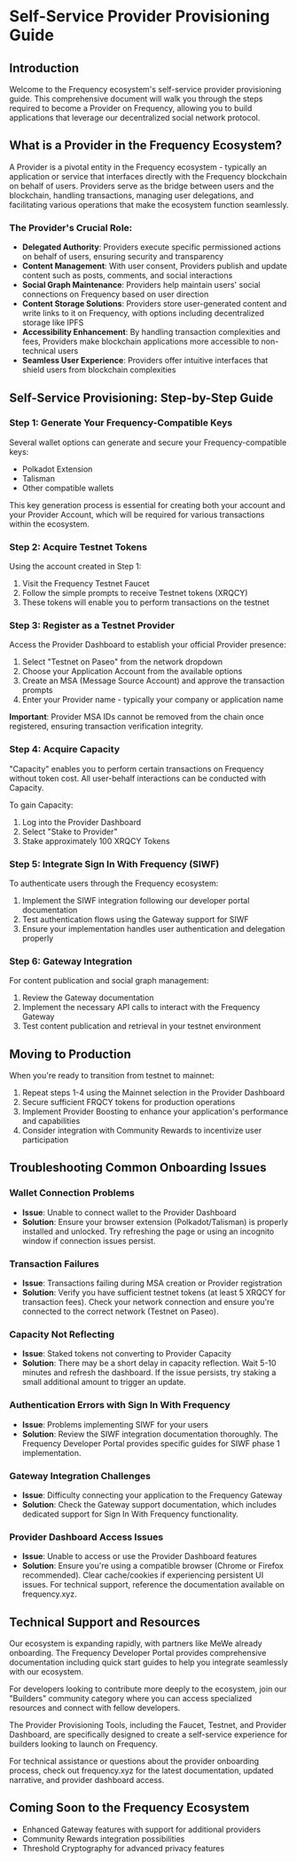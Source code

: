 Self-Service Provider Provisioning Guide
========================================

Introduction
------------

Welcome to the Frequency ecosystem's self-service provider provisioning guide. This comprehensive document will walk you through the steps required to become a Provider on Frequency, allowing you to build applications that leverage our decentralized social network protocol.

What is a Provider in the Frequency Ecosystem?
----------------------------------------------

A Provider is a pivotal entity in the Frequency ecosystem - typically an application or service that interfaces directly with the Frequency blockchain on behalf of users. Providers serve as the bridge between users and the blockchain, handling transactions, managing user delegations, and facilitating various operations that make the ecosystem function seamlessly.

### The Provider's Crucial Role:

-   **Delegated Authority**: Providers execute specific permissioned actions on behalf of users, ensuring security and transparency
-   **Content Management**: With user consent, Providers publish and update content such as posts, comments, and social interactions
-   **Social Graph Maintenance**: Providers help maintain users' social connections on Frequency based on user direction
-   **Content Storage Solutions**: Providers store user-generated content and write links to it on Frequency, with options including decentralized storage like IPFS
-   **Accessibility Enhancement**: By handling transaction complexities and fees, Providers make blockchain applications more accessible to non-technical users
-   **Seamless User Experience**: Providers offer intuitive interfaces that shield users from blockchain complexities

Self-Service Provisioning: Step-by-Step Guide
---------------------------------------------

### Step 1: Generate Your Frequency-Compatible Keys

Several wallet options can generate and secure your Frequency-compatible keys:

-   Polkadot Extension
-   Talisman
-   Other compatible wallets

This key generation process is essential for creating both your account and your Provider Account, which will be required for various transactions within the ecosystem.

### Step 2: Acquire Testnet Tokens

Using the account created in Step 1:

1.  Visit the Frequency Testnet Faucet
2.  Follow the simple prompts to receive Testnet tokens (XRQCY)
3.  These tokens will enable you to perform transactions on the testnet

### Step 3: Register as a Testnet Provider

Access the Provider Dashboard to establish your official Provider presence:

1.  Select "Testnet on Paseo" from the network dropdown
2.  Choose your Application Account from the available options
3.  Create an MSA (Message Source Account) and approve the transaction prompts
4.  Enter your Provider name - typically your company or application name

**Important**: Provider MSA IDs cannot be removed from the chain once registered, ensuring transaction verification integrity.

### Step 4: Acquire Capacity

"Capacity" enables you to perform certain transactions on Frequency without token cost. All user-behalf interactions can be conducted with Capacity.

To gain Capacity:

1.  Log into the Provider Dashboard
2.  Select "Stake to Provider"
3.  Stake approximately 100 XRQCY Tokens

### Step 5: Integrate Sign In With Frequency (SIWF)

To authenticate users through the Frequency ecosystem:

1.  Implement the SIWF integration following our developer portal documentation
2.  Test authentication flows using the Gateway support for SIWF
3.  Ensure your implementation handles user authentication and delegation properly

### Step 6: Gateway Integration

For content publication and social graph management:

1.  Review the Gateway documentation
2.  Implement the necessary API calls to interact with the Frequency Gateway
3.  Test content publication and retrieval in your testnet environment

Moving to Production
--------------------

When you're ready to transition from testnet to mainnet:

1.  Repeat steps 1-4 using the Mainnet selection in the Provider Dashboard
2.  Secure sufficient FRQCY tokens for production operations
3.  Implement Provider Boosting to enhance your application's performance and capabilities
4.  Consider integration with Community Rewards to incentivize user participation

Troubleshooting Common Onboarding Issues
----------------------------------------

### Wallet Connection Problems

-   **Issue**: Unable to connect wallet to the Provider Dashboard
-   **Solution**: Ensure your browser extension (Polkadot/Talisman) is properly installed and unlocked. Try refreshing the page or using an incognito window if connection issues persist.

### Transaction Failures

-   **Issue**: Transactions failing during MSA creation or Provider registration
-   **Solution**: Verify you have sufficient testnet tokens (at least 5 XRQCY for transaction fees). Check your network connection and ensure you're connected to the correct network (Testnet on Paseo).

### Capacity Not Reflecting

-   **Issue**: Staked tokens not converting to Provider Capacity
-   **Solution**: There may be a short delay in capacity reflection. Wait 5-10 minutes and refresh the dashboard. If the issue persists, try staking a small additional amount to trigger an update.

### Authentication Errors with Sign In With Frequency

-   **Issue**: Problems implementing SIWF for your users
-   **Solution**: Review the SIWF integration documentation thoroughly. The Frequency Developer Portal provides specific guides for SIWF phase 1 implementation.

### Gateway Integration Challenges

-   **Issue**: Difficulty connecting your application to the Frequency Gateway
-   **Solution**: Check the Gateway support documentation, which includes dedicated support for Sign In With Frequency functionality.

### Provider Dashboard Access Issues

-   **Issue**: Unable to access or use the Provider Dashboard features
-   **Solution**: Ensure you're using a compatible browser (Chrome or Firefox recommended). Clear cache/cookies if experiencing persistent UI issues. For technical support, reference the documentation available on frequency.xyz.

Technical Support and Resources
-------------------------------

Our ecosystem is expanding rapidly, with partners like MeWe already onboarding. The Frequency Developer Portal provides comprehensive documentation including quick start guides to help you integrate seamlessly with our ecosystem.

For developers looking to contribute more deeply to the ecosystem, join our "Builders" community category where you can access specialized resources and connect with fellow developers.

The Provider Provisioning Tools, including the Faucet, Testnet, and Provider Dashboard, are specifically designed to create a self-service experience for builders looking to launch on Frequency.

For technical assistance or questions about the provider onboarding process, check out frequency.xyz for the latest documentation, updated narrative, and provider dashboard access.

Coming Soon to the Frequency Ecosystem
--------------------------------------

-   Enhanced Gateway features with support for additional providers
-   Community Rewards integration possibilities
-   Threshold Cryptography for advanced privacy features

